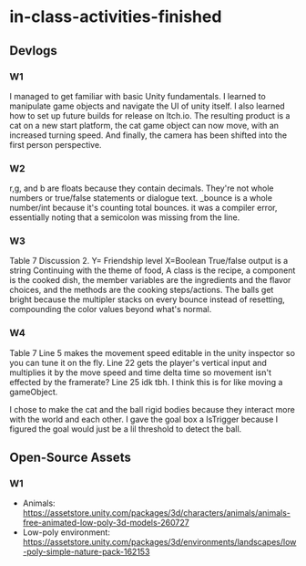 # in-class-activities-finished
## Devlogs
### W1
I managed to get familiar with basic Unity fundamentals. I learned to manipulate game objects and navigate the UI of unity itself. 
I also learned how to set up future builds for release on Itch.io. 
The resulting product is a cat on a new start platform, the cat game object can now move, with an increased turning speed. And finally, the camera has been shifted into the first person perspective.

### W2
r,g, and b are floats because they contain decimals. They're not whole numbers or true/false statements or dialogue text. 
_bounce is a whole number/int because it's counting total bounces. 
it was a compiler error, essentially noting that a semicolon was missing from the line. 

### W3
Table 7 Discussion
2. 
Y= Friendship level X=Boolean True/false 
output is a string
Continuing with the theme of food, A class is the recipe, a component is the cooked dish, the member variables are the ingredients and the flavor choices, and 
the methods are the cooking steps/actions.
The balls get bright because the multipler stacks on every bounce instead of resetting, compounding the color values beyond what's normal.


### W4
Table 7
Line 5 makes the movement speed editable in the unity inspector so you can tune it on the fly. 
Line 22 gets the player's vertical input and multiplies it by the move speed and time delta time so movement isn't effected by the framerate?
Line 25 idk tbh. I think this is for like moving a gameObject.

I chose to make the cat and the ball rigid bodies because they interact more with the world and each other. I gave the goal box a IsTrigger because I figured the goal would just 
be a lil threshold to detect the ball. 

## Open-Source Assets
### W1
- Animals: https://assetstore.unity.com/packages/3d/characters/animals/animals-free-animated-low-poly-3d-models-260727 
- Low-poly environment: https://assetstore.unity.com/packages/3d/environments/landscapes/low-poly-simple-nature-pack-162153 